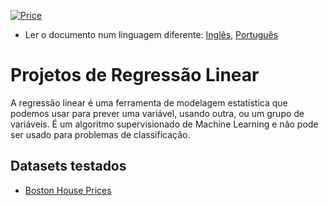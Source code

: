 [![Price](https://img.shields.io/badge/price-FREE-0098f7.svg)](https://github.com/froala/design-blocks/blob/master/LICENSE)

* Ler o documento num linguagem diferente: [Inglês](README.md), [Português](README.pt.md)

# Projetos de Regressão Linear
A regressão linear é uma ferramenta de modelagem estatística que podemos usar para prever uma variável, usando outra, ou um grupo de variáveis.
É um algoritmo supervisionado de Machine Learning e não pode ser usado para problemas de classificação.

## Datasets testados
- [Boston House Prices](/LinearRegression/boston_house_prices_data_analysis.ipynb)